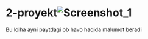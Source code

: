 # 2-proyekt![Screenshot_1](https://user-images.githubusercontent.com/125248283/219270612-97b5ac37-1ea3-41ee-a32c-2a975a8b8c0a.png)
Bu loiha ayni paytdagi ob havo haqida malumot beradi
